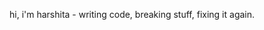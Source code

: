 hi, i'm harshita - writing code, breaking stuff, fixing it again.


  

<!---
harshitavaghela/harshitavaghela is a ✨ special ✨ repository because its `README.md` (this file) appears on your GitHub profile.
You can click the Preview link to take a look at your changes.
--->
